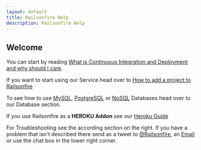```yaml
---
layout: default
title: Railsonfire Help
description: Railsonfire Help
---
```

## Welcome

You can start by reading
[What is Continuous Integration and Deployment and why should I care](/introduction/about-continuous-integration-and-deployment.html).

If you want to start using our Service head over to [How to add a project to Railsonfire](/setup/Adding-a-project.html)

To see how to use [MySQL](databases/mysql.html), [PostgreSQL](databases/postgresql.html) or [NoSQL](databases/nosql.html) Databases head over to our Database section.

If you use Railsonfire as a **HEROKU Addon** see our [Heroku Guide](/setup/heroku.html)


For Troubleshooting see the according section on the right. If you have a problem that isn't described there send as a tweet to [@Railsonfire](https://twitter.com/railsonfire), an [Email](mailto:flo@railsonfire.com) or use the chat box in the lower right corner.
